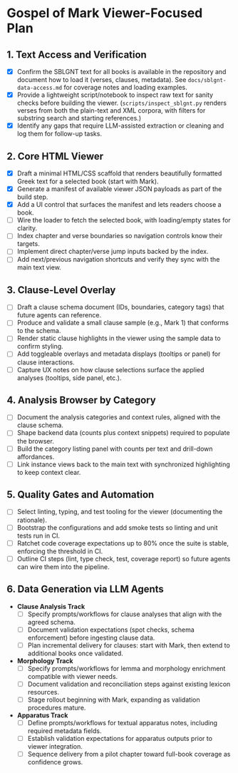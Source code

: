 # Gospel of Mark Viewer-Focused Plan

## 1. Text Access and Verification
- [x] Confirm the SBLGNT text for all books is available in the repository and document how to load it (verses, clauses, metadata). See `docs/sblgnt-data-access.md` for coverage notes and loading examples.
- [x] Provide a lightweight script/notebook to inspect raw text for sanity checks before building the viewer. (`scripts/inspect_sblgnt.py` renders verses from both the plain-text and XML corpora, with filters for substring search and starting references.)
- [x] Identify any gaps that require LLM-assisted extraction or cleaning and log them for follow-up tasks.

## 2. Core HTML Viewer
- [x] Draft a minimal HTML/CSS scaffold that renders beautifully formatted Greek text for a selected book (start with Mark).
- [x] Generate a manifest of available viewer JSON payloads as part of the build step.
- [x] Add a UI control that surfaces the manifest and lets readers choose a book.
- [ ] Wire the loader to fetch the selected book, with loading/empty states for clarity.
- [ ] Index chapter and verse boundaries so navigation controls know their targets.
- [ ] Implement direct chapter/verse jump inputs backed by the index.
- [ ] Add next/previous navigation shortcuts and verify they sync with the main text view.

## 3. Clause-Level Overlay
- [ ] Draft a clause schema document (IDs, boundaries, category tags) that future agents can reference.
- [ ] Produce and validate a small clause sample (e.g., Mark 1) that conforms to the schema.
- [ ] Render static clause highlights in the viewer using the sample data to confirm styling.
- [ ] Add toggleable overlays and metadata displays (tooltips or panel) for clause interactions.
- [ ] Capture UX notes on how clause selections surface the applied analyses (tooltips, side panel, etc.).

## 4. Analysis Browser by Category
- [ ] Document the analysis categories and context rules, aligned with the clause schema.
- [ ] Shape backend data (counts plus context snippets) required to populate the browser.
- [ ] Build the category listing panel with counts per text and drill-down affordances.
- [ ] Link instance views back to the main text with synchronized highlighting to keep context clear.

## 5. Quality Gates and Automation
- [ ] Select linting, typing, and test tooling for the viewer (documenting the rationale).
- [ ] Bootstrap the configurations and add smoke tests so linting and unit tests run in CI.
- [ ] Ratchet code coverage expectations up to 80% once the suite is stable, enforcing the threshold in CI.
- [ ] Outline CI steps (lint, type check, test, coverage report) so future agents can wire them into the pipeline.

## 6. Data Generation via LLM Agents
- **Clause Analysis Track**
  - [ ] Specify prompts/workflows for clause analyses that align with the agreed schema.
  - [ ] Document validation expectations (spot checks, schema enforcement) before ingesting clause data.
  - [ ] Plan incremental delivery for clauses: start with Mark, then extend to additional books once validated.
- **Morphology Track**
  - [ ] Specify prompts/workflows for lemma and morphology enrichment compatible with viewer needs.
  - [ ] Document validation and reconciliation steps against existing lexicon resources.
  - [ ] Stage rollout beginning with Mark, expanding as validation procedures mature.
- **Apparatus Track**
  - [ ] Define prompts/workflows for textual apparatus notes, including required metadata fields.
  - [ ] Establish validation expectations for apparatus outputs prior to viewer integration.
  - [ ] Sequence delivery from a pilot chapter toward full-book coverage as confidence grows.
